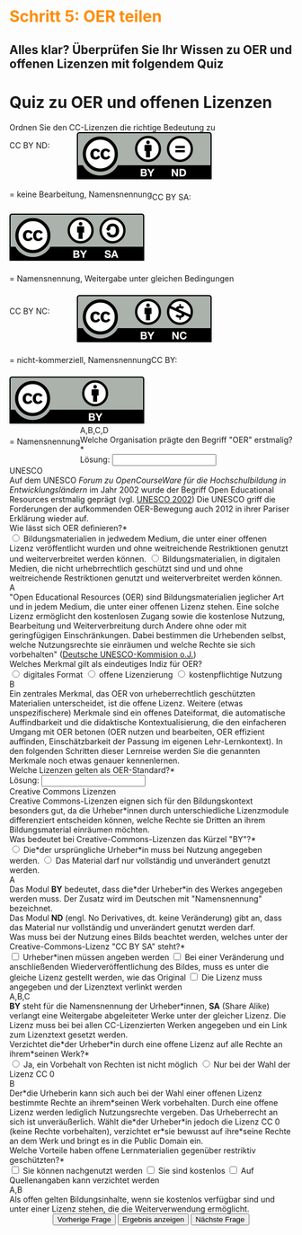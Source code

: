 <h1 style="color:#ff8c00">Schritt 5: OER teilen</h1>

<h2 style="margin-bottom:20px">Alles klar? Überprüfen Sie Ihr Wissen zu OER und offenen Lizenzen mit folgendem Quiz</h2>

<script defer>
  function ziehen(ev) {
    ev.dataTransfer.setData('text', ev.target.id);
  }
  function ablegenErlauben(ev) {
    ev.preventDefault();
  }
  function ablegen(ev) {
    if(!ev.target.hasChildNodes()){
      ev.preventDefault();
      var data = ev.dataTransfer.getData('text');
      var target = ev.target;
      while (" " + target.className + " ".indexOf(" dropzone ") == -1) {
          target = target.parentNode;
      }
      target.appendChild(document.getElementById(data));
    }
  }
  window.addEventListener("load", function () {
    var elms = document.querySelectorAll(".dropzone");
    for (var i = 0; i < elms.length; i++) {
      var dropzone = elms[i];
      dropzone.addEventListener("drop", ablegen);
      dropzone.addEventListener("dragover", ablegenErlauben);
    };
    elms = document.querySelectorAll("[draggable=true]")
    for (var i = 0; i < elms.length; i++) {
      var draggable = elms[i];
      draggable.addEventListener("dragstart", ziehen);
    };
  });
  /* break */
  /* break */
  (function(){
    /* result funtion */
    function showResult(){
      /* for drag-drop questions */
      if(slides[currentSlide].title == "dragdrop") {  
        /* reset previous selections */
        /* get correct answers */
        const correctAnswers = slides[currentSlide].querySelector(".solution").innerHTML.split(",");
        /* find user-answers */
        var userAnswers = [];
        const labelContainer = slides[currentSlide].querySelector(".answers").querySelectorAll("label")
        labelContainer.forEach( (label, labelNumber) => {
          let dropzoneContainer = label.querySelectorAll(".dropzone"); 
          dropzoneContainer.forEach( (dropzone, dropzoneNumber) => {
            if (dropzone.title == "drop"){
              let img = dropzone.getElementsByTagName('img');
              if(img.length >= 1){
                userAnswers.push(img[0].title);
              }
              else {
                userAnswers.push("-");
              }
            }
            else {
              /* do nothing */
            }
          });  
        });
        /* compare answers */
        showExplanation(1);
        userAnswers.forEach( (answer, answerNumber) => {
          if (answer == correctAnswers[answerNumber]){
            /* if answer is right */
            explanationContainer.innerHTML = `<b>Ergänzungen zur Antwort:</b><br> ${correctAnswers} ?= ${userAnswers}`;
          }
          else if (answer == "-"){
            /* do nothing */
            explanationContainer.innerHTML = `<b>Ergänzungen zur Antwort:</b><br> ${correctAnswers} ?= ${userAnswers}`;
          }
          else {
            /* if answer is wrong */
            explanationContainer.innerHTML = `<b>Ergänzungen zur Antwort:</b><br> ${correctAnswers} ?= ${userAnswers}`;
          }
        });
      }
      /* for single-input questions */
      else if(slides[currentSlide].title == "input"){
        var answer = slides[currentSlide].querySelector("input").value;
        if (answer.toLowerCase() == slides[currentSlide].querySelector(".solution").innerHTML.toLowerCase()){
          slides[currentSlide].querySelector(".answers").querySelector("label").style.color = "lightgreen";
          showExplanation(1);   
        }
        else if(answer == "") {
          /* do nothing */
        }
        else {
          slides[currentSlide].querySelector(".answers").querySelector("label").style.color = "red";
          showExplanation(1);
        }
      }
      /* for single-/multiple-choice questions */
      else {
        /* reset previous selections */
        slides[currentSlide].querySelector(".answers").querySelectorAll("label").forEach( (currentLabel, labelNumber) => { 
            currentLabel.style.color = "#0A1F40";
        });
        /* find selected answers */
        const answerContainer = slides[currentSlide].querySelector(".answers");
        const selector = `input:checked`;
        const userAnswers = (answerContainer.querySelectorAll(selector) || {});
        /* get correct answers */
        correctAnswers = slides[currentSlide].querySelector(".solution").innerHTML.split(",");
        /* check all answers */
        userAnswers.forEach( (currentAnswer, answerNumber) => {
          /* if answer is correct */
          if(correctAnswers.includes(currentAnswer.value)){
            /* color the answers green */
            var answers = slides[currentSlide].querySelector(".answers").querySelectorAll("label");
            answers.forEach( (currentLabel, labelNumber) => {
              if (currentAnswer.value === currentLabel.title){  
                currentLabel.style.color = "lightgreen";
              }
            });
            showExplanation(1);      
          }
          /* if answer is blank */
          else if (currentAnswer.value == null){
            /* do nothing */
          }
          /* if answer is wrong */
          else{
            /* color the answers red */
            var answers = slides[currentSlide].querySelector(".answers").querySelectorAll("label");
            answers.forEach( (currentLabel, labelNumber) => {
              if (currentAnswer.value === currentLabel.title){  
                currentLabel.style.color = "red";
              }
            });
            showExplanation(1);
          }
        });
        /* if multiple-choice: mark unchecked correct answers red if min. one answer selected */
        if (correctAnswers.length > 1 && userAnswers.length > 0) {
          var list = [];
          userAnswers.forEach( (currentAnswer, answerNumber) => {
               list.push(currentAnswer.value);
          });
          var wrong = correctAnswers.filter( (value, index) => {return !list.includes(value)});
          var answers = slides[currentSlide].querySelector(".answers").querySelectorAll("label");
          wrong.forEach( (wrongAnswer, answerNumber) => {
            answers.forEach( (currentLabel, labelNumber) => {
              if (wrongAnswer === currentLabel.title){  
                currentLabel.style.color = "red";
              }
            });
          });
        }
      }
    }
    /* explanation function */
    function showExplanation(x) {
      if (x == 1) {
        explanationContainer.innerHTML = `<b>Ergänzungen zur Antwort:</b><br> ${slides[currentSlide].querySelector(".explanation").innerHTML}`;
      }
      else if (x == 0) {
        explanationContainer.innerHTML = ``;
        slides[currentSlide].querySelector(".answers").querySelectorAll("label").forEach( (currentLabel, labelNumber) => { 
          currentLabel.style.color = "#0A1F40";
        });
      }
    }
    /* slide function */
    function showSlide(n) {
      slides[currentSlide].style.display = 'none';
      slides[n].style.display = 'block';
      currentSlide = n;
      if(currentSlide === 0){
        previousButton.style.display = 'none';
      }
      else{
        previousButton.style.display = 'inline-block';
      }
      if(currentSlide === slides.length-1){
        nextButton.style.display = 'none';
      }
      else{
        nextButton.style.display = 'inline-block';
      }
      //for pagination
      pagination.innerHTML = `Frage ${currentSlide + 1} von ${slides.length}`;
    }
    function showNextSlide() {
      showSlide(currentSlide + 1);
    }
    function showPreviousSlide() {
      showSlide(currentSlide - 1);
    }
    // Variables
    const slides = document.querySelectorAll("div.slide");
    const explanationContainer = document.querySelector("div.explanationContainer");
    const pagination = document.getElementById('pagination');
    const previousButton = document.getElementById("previous");
    const nextButton = document.getElementById("next");
    const submitButton = document.getElementById('submit');
    let currentSlide = 0;
    // Show the first slide
    showSlide(currentSlide);
    // Event listeners
    submitButton.addEventListener('click', showResult);
    previousButton.addEventListener("click", () => {    
     showExplanation(0);    
     showPreviousSlide();
    });
    nextButton.addEventListener("click", () => {    
     showExplanation(0);  
     showNextSlide();  
    });
  })();
</script>

<div class="quiz-frame">
  <h1 class="quiz">Quiz zu OER und offenen Lizenzen</h1>
  <div class="quiz-container">
    <div class="slide" title="dragdrop">
      <div class="question">Ordnen Sie den CC-Lizenzen die richtige Bedeutung zu</div>
      <div class="answers">
        <label class="dragdropContainer">
          <p style="float:left;line-height:20px;vertical-align:middle;width:120px;">CC BY ND: </p>
          <div class="dropzone" title="drag"><img id="drag1" title="A" src="images/creative-commons_cc-by-nd.svg" draggable="true"></div>
          <div class="dropzone" title="drop" style="margin-right:30px;"></div>
          <p id="test" title="description" style="float:left;line-height:20px;vertical-align:middle;">= keine Bearbeitung, Namensnennung</p>
        </label>
        <label class="dragdropContainer">
          <p style="float:left;line-height:30px;vertical-align:middle;width:120px;">CC BY SA: </p>
          <div class="dropzone" title="drag"><img id="drag2" title="B" src="images/creative-commons_cc-by-sa.svg" draggable="true"></div>
          <div class="dropzone" title="drop" style="margin-right:30px;"></div>
          <p title="description" style="float:left;line-height:30px;vertical-align:middle;">= Namensnennung, Weitergabe unter gleichen Bedingungen</p>
        </label>
        <label class="dragdropContainer">
          <p style="float:left;line-height:30px;vertical-align:middle;width:120px;">CC BY NC: </p>
          <div class="dropzone" title="drag"><img id="drag3" title="C" src="images/creative-commons_cc-by-nc.svg" draggable="true"></div>
          <div class="dropzone" title="drop" style="margin-right:30px;"></div>
          <p title="description" style="float:left;line-height:30px;vertical-align:middle;">= nicht-kommerziell, Namensnennung</p>
        </label>
        <label class="dragdropContainer">
          <p style="float:left;line-height:30px;vertical-align:middle;width:120px;">CC BY: </p>
          <div class="dropzone" title="drag"><img id="drag4" title="D" src="images/creative-commons_cc-by.svg" draggable="true"></div>
          <div class="dropzone" title="drop" style="margin-right:30px;"></div>
          <p title="description" style="float:left;line-height:30px;vertical-align:middle;">= Namensnennung</p>
        </label>
      </div>
      <div class="solution">A,B,C,D</div>
      <div class="explanation"></div>
    </div>
    <div class="slide" title="input">
      <div class="question">Welche Organisation prägte den Begriff "OER" erstmalig?*</div>
      <div class="answers">
        <label>
          Lösung: 
          <input type="text" id="test" name="question1">
        </label>
      </div>
      <div class="solution">UNESCO</div>
      <div class="explanation">Auf dem UNESCO <i>Forum zu OpenCourseWare für die Hochschulbildung in Entwicklungsländern</i> im Jahr 2002 wurde der Begriff Open Educational Resources erstmalig geprägt (vgl. <a aria-described-by="Link zur Unesco Seite" href="https://unesdoc.unesco.org/ark:/48223/pf0000128515">UNESCO 2002</a>) Die UNESCO griff die Forderungen der aufkommenden OER-Bewegung auch 2012 in ihrer Pariser Erklärung wieder auf. </div>
    </div>
    <div class="slide" title="single-choice">
      <div class="question">Wie lässt sich OER definieren?*</div>
      <div class="answers">
        <label title="A">
          <input type="radio" name="question3" value="A">
          Bildungsmaterialien in jedwedem Medium, die unter einer offenen Lizenz veröffentlicht wurden und ohne weitreichende Restriktionen genutzt und weiterverbreitet werden können.
        </label>
        <label title="B">
          <input type="radio" name="question3" value="B">
          Bildungsmaterialien, in digitalen Medien, die nicht urhebrrechtlich geschützt sind und und ohne weitreichende Restriktionen genutzt und weiterverbreitet werden können.
        </label>
      </div>
      <div class="solution">A</div>
      <div class="explanation">"Open Educational Resources (OER) sind Bildungsmaterialien jeglicher Art und in jedem Medium, die unter einer offenen Lizenz stehen. Eine solche Lizenz ermöglicht den kostenlosen Zugang sowie die kostenlose Nutzung, Bearbeitung und Weiterverbreitung durch Andere ohne oder mit geringfügigen Einschränkungen. Dabei bestimmen die Urhebenden selbst, welche Nutzungsrechte sie einräumen und welche Rechte sie sich vorbehalten" (<a aria-describedby="Link zur OER Seite der deutschen Unesco-Kpmmission" href="https://www.unesco.de/bildung/open-educational-resources">Deutsche UNESCO-Kommision o.J.</a>)</div>
    </div>
    <div class="slide" title="single-choice">
      <div class="question">Welches Merkmal gilt als eindeutiges Indiz für OER?</div>
      <div class="answers">
        <label title="A">
          <input type="radio" name="question4" value="A">
          digitales Format
        </label>
        <label title="B">
          <input type="radio" name="question4" value="B">
          offene Lizenzierung
        </label>
        <label title="C">
          <input type="radio" name="question4" value="C">
          kostenpflichtige Nutzung
        </label>
      </div>
      <div class="solution">B</div>
      <div class="explanation">Ein zentrales Merkmal, das OER von urheberrechtlich geschützten Materialien unterscheidet, ist die offene Lizenz. Weitere (etwas unspezifischere) Merkmale sind ein offenes Dateiformat, die automatische Auffindbarkeit und die didaktische Kontextualisierung, die den einfacheren Umgang mit OER betonen (OER nutzen und bearbeiten, OER effizient auffinden, Einschätzbarkeit der Passung im eigenen Lehr-Lernkontext). In den folgenden Schritten dieser Lernreise werden Sie die genannten Merkmale noch etwas genauer kennenlernen.</div>
    </div>
    <div class="slide" title="input">
      <div class="question">Welche Lizenzen gelten als OER-Standard?*</div>
      <div class="answers">
        <label>
          Lösung: 
          <input type="text" name="question5">
        </label>
      </div>
      <div class="solution">Creative Commons Lizenzen</div>
      <div class="explanation">Creative Commons-Lizenzen eignen sich für den Bildungskontext besonders gut, da die Urheber*innen durch unterschiedliche Lizenzmodule differenziert entscheiden können, welche Rechte sie Dritten an ihrem Bildungsmaterial einräumen möchten.</div>
    </div>
    <div class="slide" title="single-choice">
      <div class="question">Was bedeutet bei Creative-Commons-Lizenzen das Kürzel "BY"?*</div>
      <div class="answers">
        <label title="A">
          <input type="radio" name="question6" value="A">
          Die*der ursprüngliche Urheber*in muss bei Nutzung angegeben werden.
        </label>
        <label title="B">
          <input type="radio" name="question6" value="B">
          Das Material darf nur vollständig und unverändert genutzt werden.
        </label>
      </div>
      <div class="solution">A</div>
      <div class="explanation">Das Modul <b>BY</b> bedeutet, dass die*der Urheber*in des Werkes angegeben werden muss. Der Zusatz wird im Deutschen mit "Namensnennung" bezeichnet.<br>Das Modul <b>ND</b> (engl. No Derivatives, dt. keine Veränderung) gibt an, dass das Material nur vollständig und unverändert genutzt werden darf.</div>
    </div>
    <div class="slide" title="multiple-choice">
      <div class="question">Was muss bei der Nutzung eines Bilds beachtet werden, welches unter der Creative-Commons-Lizenz "CC BY SA" steht?*</div>
      <div class="answers">
        <label title="A">
          <input type="checkbox" name="question7" value="A">
          Urheber*inen müssen angeben werden
        </label>
        <label title="B">
          <input type="checkbox" name="question7" value="B">
          Bei einer Veränderung und anschließenden Wiederveröffentlichung des Bildes, muss es unter die gleiche Lizenz gestellt werden, wie das Original
        </label>
        <label title="C">
          <input type="checkbox" name="question7" value="C">
          Die Lizenz muss angegeben und der Lizenztext verlinkt werden
        </label>
      </div>
      <div class="solution">A,B,C</div>
      <div class="explanation"><b>BY</b> steht für die Namensnennung der Urheber*innen, <b>SA</b> (Share Alike) verlangt eine Weitergabe abgeleiteter Werke unter der gleicher Lizenz. Die Lizenz muss bei bei allen CC-Lizenzierten Werken angegeben und ein Link zum Lizenztext gesetzt werden.</div>
    </div>
    <div class="slide" title="single-choice">
      <div class="question">Verzichtet die*der Urheber*in durch eine offene Lizenz auf alle Rechte an ihrem*seinen Werk?*</div>
      <div class="answers">
        <label title="A">
          <input type="radio" name="question8" value="A">
          Ja, ein Vorbehalt von Rechten ist nicht möglich
        </label>
        <label title="B">
          <input type="radio" name="question8" value="B">
          Nur bei der Wahl der Lizenz CC 0
        </label>
      </div>
      <div class="solution">B</div>
      <div class="explanation">Der*die Urheberin kann sich auch bei der Wahl einer offenen Lizenz bestimmte Rechte an ihrem*seinen Werk vorbehalten. Durch eine offene Lizenz werden lediglich Nutzungsrechte vergeben. Das Urheberrecht an sich ist unveräußerlich. Wählt die*der Urheber*in jedoch die Lizenz CC 0 (keine Rechte vorbehalten), verzichtet er*sie bewusst auf ihre*seine Rechte an dem Werk und bringt es in die Public Domain ein.</div>
    </div>
    <div class="slide" title="multiple-choice">
      <div class="question">Welche Vorteile haben offene Lernmaterialien gegenüber restriktiv geschützten?*</div>
      <div class="answers">
        <label title="A">
          <input type="checkbox" name="question9" value="A">
          Sie können nachgenutzt werden
        </label>
        <label title="B">
          <input type="checkbox" name="question9" value="B">
          Sie sind kostenlos
        </label>
        <label title="C">
          <input type="checkbox" name="question9" value="C">
          Auf Quellenangaben kann verzichtet werden
        </label>
      </div>
      <div class="solution">A,B</div>
      <div class="explanation">Als offen gelten Bildungsinhalte, wenn sie kostenlos verfügbar sind und unter einer Lizenz stehen, die die Weiterverwendung ermöglicht.</div>
    </div>
  </div>
  <div class="explanationContainer"></div>
  <div style="display:block;text-align:center;">
    <button class="quiz" id="previous">Vorherige Frage</button>
    <button class="quiz" id="submit">Ergebnis anzeigen</button>
    <button class="quiz" id="next">Nächste Frage</button>
  </div>
  <div id="pagination" style="float:right;margin-right:5px;margin-bottom:5px;"></div>
</div>
